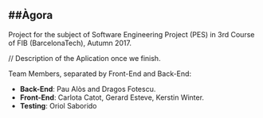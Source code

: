 ##Àgora
----
Project for the subject of Software Engineering Project (PES) in 3rd Course of FIB (BarcelonaTech), Autumn 2017. 

// Description of the Aplication once we finish.

Team Members, separated by Front-End and Back-End:
 * __Back-End__: Pau Alòs and Dragos Fotescu.
 * __Front-End__: Carlota Catot, Gerard Esteve, Kerstin Winter.
 * __Testing__: Oriol Saborido
